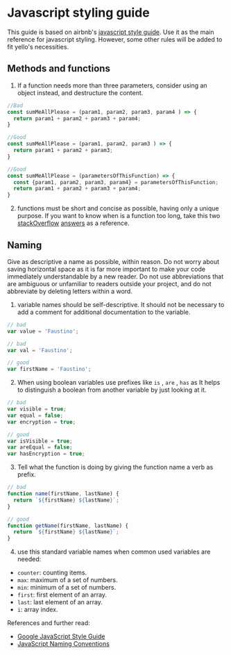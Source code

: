# Javascript styling guide

This guide is based on airbnb's [javascript style guide](https://github.com/airbnb/javascript). Use it as the main reference for javascript styling. However, some other rules will be added to fit yello's necessities.

## Methods and functions

1. If a function needs more than three parameters, consider using an object instead, and destructure the content.

  ```javascript
  //Bad
  const sumMeAllPlease = (param1, param2, param3, param4 ) => {
    return param1 + param2 + param3 + param4;
  }

  //Good
  const sumMeAllPlease = (param1, param2, param3 ) => {
    return param1 + param2 + param3;
  }

  //Good
  const sumMeAllPlease = (parametersOfThisFunction) => {
    const {param1, param2, param3, param4} = parametersOfThisFunction;
    return param1 + param2 + param3 + param4;
  }
  ```

2. functions must be short and concise as possible, having only a unique purpose. If you want to know when is a function too long, take this two [stackOverflow](https://stackoverflow.com/a/475762/8407062) [answers](https://stackoverflow.com/a/611322/8407062) as a reference.

## Naming
Give as descriptive a name as possible, within reason. Do not worry about saving horizontal space as it is far more important to make your code immediately understandable by a new reader. Do not use abbreviations that are ambiguous or unfamiliar to readers outside your project, and do not abbreviate by deleting letters within a word.

1.  variable names should be self-descriptive. It should not be necessary to add a comment for additional documentation to the variable.
  ```javascript
  // bad
  var value = 'Faustino';
  
  // bad
  var val = 'Faustino';
  
  // good
  var firstName = 'Faustino';
  ```

2. When using boolean variables use prefixes like `is` , `are` , `has` as It helps to distinguish a boolean from another variable by just looking at it.
  ```javascript
  // bad
  var visible = true;
  var equal = false;
  var encryption = true;
  
  // good
  var isVisible = true;
  var areEqual = false;
  var hasEncryption = true;
  ```

3. Tell what the function is doing by giving the function name a verb as prefix.
   
  ```javascript
  // bad
  function name(firstName, lastName) {
    return `${firstName} ${lastName}`;
  }
  
  // good
  function getName(firstName, lastName) {
    return `${firstName} ${lastName}`;
  }
  ```
  
4. use this standard variable names when common used variables are needed:

* `counter`: counting items.
* `max`: maximum of a set of numbers.
* `min`: minimum of a set of numbers.
* `first`: first element of an array.
* `last`: last element of an array.
* `i`: array index.

References and further read:

* [Google JavaScript Style Guide](https://google.github.io/styleguide/jsguide.html#naming)
* [JavaScript Naming Conventions](https://www.robinwieruch.de/javascript-naming-conventions)



